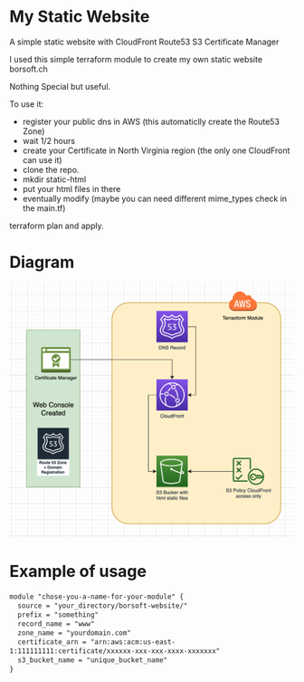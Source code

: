 # My Static Website
A simple static website with CloudFront Route53 S3 Certificate Manager

I used this simple terraform module to create my own static website borsoft.ch

Nothing Special but useful.

To use it:

* register your public dns in AWS (this automaticlly create the Route53 Zone)
* wait 1/2 hours
* create your Certificate in North Virginia region (the only one CloudFront can use it)
* clone the repo.
* mkdir static-html
* put your html files in there
* eventually modify (maybe you can need different mime_types check in the main.tf)

terraform plan and apply.

# Diagram

![schema](https://raw.githubusercontent.com/giuseppeborgese/borsoft-website/master/diagram.png)


# Example of usage

``` hcl
module "chose-you-a-name-for-your-module" {
  source = "your_directory/borsoft-website/"
  prefix = "something"
  record_name = "www"
  zone_name = "yourdomain.com"
  certificate_arn = "arn:aws:acm:us-east-1:111111111:certificate/xxxxxx-xxx-xxx-xxxx-xxxxxxx"
  s3_bucket_name = "unique_bucket_name"
}

```
